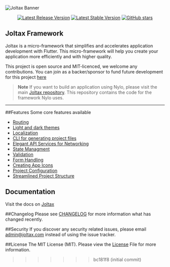 ![Joltax Banner](https://joltax.com/images/framework_banner.png)

<p align="center">
  <a href="https://github.com/joltax-core/framework/releases/latest"><img src="https://img.shields.io/github/v/release/joltax-core/framework?style=plastic" alt="Latest Release Version"></a>
  <a href="https://github.com/joltax-core/framework/releases/latest"><img src="https://img.shields.io/github/license/joltax-core/framework?style=plastic" alt="Latest Stable Version"></a>
  <a href="https://github.com/joltax-core/framework"><img alt="GitHub stars" src="https://img.shields.io/github/stars/joltax-core/framework?style=plastic"></a>
<p/>

## Joltax Framework

Joltax is a micro-framework that simplifies and accelerates application development with Flutter. This micro-framework will help you create your application more efficiently and with higher quality.

This project is open source and MIT-licenced, we welcome any contributions. You can join as a backer/sponsor to fund future development for this project [here](https://github.com/sponsors/Mbudak04)

> **Note** If you want to build an application using Nylo, please visit the main [Joltax repository](https://github.com/joltax-core/joltax). This repository contains the code for the framework Nylo uses.

---

##Features
Some core features available
* [Routing]()
* [Light and dark themes]()
* [Localization]()
* [CLI for generating project files]()
* [Elegant API Services for Networking]()
* [State Managment]()
* [Validation]()
* [Form Handling]()
* [Creating App Icons]()
* [Project Configuration]()
* [Streamlined Project Structure]()

## Documentation
Visit the docs on [Joltax](https://joltax.com/flutter)

##Changelog
Please see [CHANGELOG](https://github.com/joltax-core/framework/blob/0.x/CHANGELOG.md) for more information what has changed recently.

##Security
If you discover any security related issues, please email [admin@joltax.com](mailto:admin@joltax.com) instead of using the issue tracker.

##License
The MIT License (MIT). Please view the [License]() File for more information.
>>>>>>> bc181f8 (initial commit)
